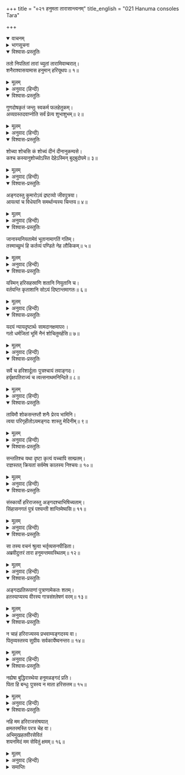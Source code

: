 +++
title = "०२१ हनुमता तारासान्त्वनम्"
title_english = "021 Hanuma consoles Tara"

+++
<details open><summary>वाचनम्</summary>
<div caption="श्रीराम-हरिसीताराममूर्ति-घनपाठिभ्यां वचनम्" class="audioEmbed" src="https://archive.org/download/Ramayana-recitation-Sriram-harisItArAmamUrti-Ghanapaati-v2/Kanda_4/Kanda_4_KSK-021-Hanumatha_Thara_Santvanam.mp3"></div>
</details>

<details><summary>भागसूचना</summary>

21. हनुमान् जी का ताराको समझाना और ताराका पतिके अनुगमनका ही निश्चय करना
</details>

<details open><summary>विश्वास-प्रस्तुतिः</summary>

ततो निपतितां तारां च्युतां तारामिवाम्बरात्।  
शनैराश्वासयामास हनुमान् हरियूथपः॥ १॥
</details>

<details><summary>मूलम्</summary>

ततो निपतितां तारां च्युतां तारामिवाम्बरात्।  
शनैराश्वासयामास हनुमान् हरियूथपः॥ १॥
</details>

<details><summary>अनुवाद (हिन्दी)</summary>

ताराको आकाशसे टूटकर गिरी हुई तारिकाके समान पृथ्वीपर पड़ी देख वानरयूथपति हनुमान् ने धीरे-धीरे समझाना आरम्भ किया—॥ १॥
</details>

<details open><summary>विश्वास-प्रस्तुतिः</summary>

गुणदोषकृतं जन्तुः स्वकर्म फलहेतुकम्।  
अव्यग्रस्तदवाप्नोति सर्वं प्रेत्य शुभाशुभम्॥ २॥
</details>

<details><summary>मूलम्</summary>

गुणदोषकृतं जन्तुः स्वकर्म फलहेतुकम्।  
अव्यग्रस्तदवाप्नोति सर्वं प्रेत्य शुभाशुभम्॥ २॥
</details>

<details><summary>अनुवाद (हिन्दी)</summary>

‘देवि! जीवके द्वारा गुणबुद्धिसे अथवा दोषबुद्धिसे किये हुए जो अपने कर्म हैं, वे ही सुख-दुःखरूप फलकी प्राप्ति करानेवाले होते हैं। परलोकमें जाकर प्रत्येक जीव शान्तभावसे रहकर अपने शुभ और अशुभ—सभी कर्मोंका फल भोगता है॥ २॥
</details>

<details open><summary>विश्वास-प्रस्तुतिः</summary>

शोच्या शोचसि कं शोच्यं दीनं दीनानुकम्पसे।  
कश्च कस्यानुशोच्योऽस्ति देहेऽस्मिन् बुद‍्बुदोपमे॥ ३॥
</details>

<details><summary>मूलम्</summary>

शोच्या शोचसि कं शोच्यं दीनं दीनानुकम्पसे।  
कश्च कस्यानुशोच्योऽस्ति देहेऽस्मिन् बुद‍्बुदोपमे॥ ३॥
</details>

<details><summary>अनुवाद (हिन्दी)</summary>

‘तुम स्वयं शोचनीया हो; फिर दूसरे किसको शोचनीय समझकर शोक कर रही हो? स्वयं दीन होकर दूसरे किस दीनपर दया करती हो? पानीके बुलबुलेके समान इस शरीरमें रहकर कौन जीव किस जीवके लिये शोचनीय है?॥ ३॥
</details>

<details open><summary>विश्वास-प्रस्तुतिः</summary>

अङ्गदस्तु कुमारोऽयं द्रष्टव्यो जीवपुत्रया।  
आयत्यां च विधेयानि समर्थान्यस्य चिन्तय॥ ४॥
</details>

<details><summary>मूलम्</summary>

अङ्गदस्तु कुमारोऽयं द्रष्टव्यो जीवपुत्रया।  
आयत्यां च विधेयानि समर्थान्यस्य चिन्तय॥ ४॥
</details>

<details><summary>अनुवाद (हिन्दी)</summary>

‘तुम्हारे पुत्र कुमार अङ्गद जीवित हैं। अब तुम्हें इन्हींकी ओर देखना चाहिये और इनके लिये भविष्यमें जो उन्नतिके साधक श्रेष्ठ कार्य हों, उनका विचार करना चाहिये॥ ४॥
</details>

<details open><summary>विश्वास-प्रस्तुतिः</summary>

जानास्यनियतामेवं भूतानामागतिं गतिम्।  
तस्माच्छुभं हि कर्तव्यं पण्डिते नेह लौकिकम्॥ ५॥
</details>

<details><summary>मूलम्</summary>

जानास्यनियतामेवं भूतानामागतिं गतिम्।  
तस्माच्छुभं हि कर्तव्यं पण्डिते नेह लौकिकम्॥ ५॥
</details>

<details><summary>अनुवाद (हिन्दी)</summary>

देवि! तुम विदुषी हो, अतः जानती ही हो कि प्राणियोंके जन्म और मृत्युका कोई निश्चित समय नहीं है। इसलिये शुभ (परलोकके लिये सुखद) कर्म ही करना चाहिये। अधिक रोना-धोना आदि जो लौकिक कर्म (व्यवहार) है, उसे नहीं करना चाहिये॥ ५॥
</details>

<details open><summary>विश्वास-प्रस्तुतिः</summary>

यस्मिन् हरिसहस्राणि शतानि नियुतानि च।  
वर्तयन्ति कृताशानि सोऽयं दिष्टान्तमागतः॥ ६॥
</details>

<details><summary>मूलम्</summary>

यस्मिन् हरिसहस्राणि शतानि नियुतानि च।  
वर्तयन्ति कृताशानि सोऽयं दिष्टान्तमागतः॥ ६॥
</details>

<details><summary>अनुवाद (हिन्दी)</summary>

‘सैकड़ों, हजारों और लाखों वानर जिनपर आशा लगाये जीवन-निर्वाह करते थे, वे ही ये वानरराज आज अपनी प्रारब्ध निर्मित आयुकी अवधि पूरी कर चुके॥ ६॥
</details>

<details open><summary>विश्वास-प्रस्तुतिः</summary>

यदयं न्यायदृष्टार्थः सामदानक्षमापरः।  
गतो धर्मजितां भूमिं नैनं शोचितुमर्हसि॥ ७॥
</details>

<details><summary>मूलम्</summary>

यदयं न्यायदृष्टार्थः सामदानक्षमापरः।  
गतो धर्मजितां भूमिं नैनं शोचितुमर्हसि॥ ७॥
</details>

<details><summary>अनुवाद (हिन्दी)</summary>

‘इन्होंने नीतिशास्त्रके अनुसार अर्थका साधन—राज्य-कार्यका संचालन किया है। ये उपयुक्त समयपर साम, दान और क्षमाका व्यवहार करते आये हैं। अतः धर्मानुसार प्राप्त होनेवाले लोकमें गये हैं। इनके लिये तुम्हें शोक नहीं करना चाहिये॥ ७॥
</details>

<details open><summary>विश्वास-प्रस्तुतिः</summary>

सर्वे च हरिशार्दूलाः पुत्रश्चायं तवाङ्गदः।  
हर्यृक्षपतिराज्यं च त्वत्सनाथमनिन्दिते॥ ८॥
</details>

<details><summary>मूलम्</summary>

सर्वे च हरिशार्दूलाः पुत्रश्चायं तवाङ्गदः।  
हर्यृक्षपतिराज्यं च त्वत्सनाथमनिन्दिते॥ ८॥
</details>

<details><summary>अनुवाद (हिन्दी)</summary>

‘सती साध्वी देवि! ये सभी श्रेष्ठ वानर, ये तुम्हारे पुत्र अङ्गद तथा वानर और भालुओंका यह राज्य—सब तुमसे ही सनाथ हैं—तुम्हीं इन सबकी स्वामिनी हो॥ ८॥
</details>

<details open><summary>विश्वास-प्रस्तुतिः</summary>

ताविमौ शोकसन्तप्तौ शनैः प्रेरय भामिनि।  
त्वया परिगृहीतोऽयमङ्गदः शास्तु मेदिनीम्॥ ९॥
</details>

<details><summary>मूलम्</summary>

ताविमौ शोकसन्तप्तौ शनैः प्रेरय भामिनि।  
त्वया परिगृहीतोऽयमङ्गदः शास्तु मेदिनीम्॥ ९॥
</details>

<details><summary>अनुवाद (हिन्दी)</summary>

‘भामिनि! ये अङ्गद और सुग्रीव दोनों ही शोकसे संतप्त हो रहे हैं। तुम इन्हें भावी कार्यके लिये प्रेरित करो। तुम्हारे अधीन रहकर अङ्गद इस पृथ्वीका शासन करें॥ ९॥
</details>

<details open><summary>विश्वास-प्रस्तुतिः</summary>

सन्ततिश्च यथा दृष्टा कृत्यं यच्चापि साम्प्रतम्।  
राज्ञस्तत् क्रियतां सर्वमेष कालस्य निश्चयः॥ १०॥
</details>

<details><summary>मूलम्</summary>

सन्ततिश्च यथा दृष्टा कृत्यं यच्चापि साम्प्रतम्।  
राज्ञस्तत् क्रियतां सर्वमेष कालस्य निश्चयः॥ १०॥
</details>

<details><summary>अनुवाद (हिन्दी)</summary>

‘शास्त्रमें संतान होनेका जो प्रयोजन बतलाया गया है तथा इस समय राजा वालीके पारलौकिक कल्याणके लिये जो कुछ कर्तव्य है, वही करो—यही समयकी निश्चित प्रेरणा है॥ १०॥
</details>

<details open><summary>विश्वास-प्रस्तुतिः</summary>

संस्कार्यो हरिराजस्तु अङ्गदश्चाभिषिच्यताम्।  
सिंहासनगतं पुत्रं पश्यन्ती शान्तिमेष्यसि॥ ११॥
</details>

<details><summary>मूलम्</summary>

संस्कार्यो हरिराजस्तु अङ्गदश्चाभिषिच्यताम्।  
सिंहासनगतं पुत्रं पश्यन्ती शान्तिमेष्यसि॥ ११॥
</details>

<details><summary>अनुवाद (हिन्दी)</summary>

‘वानरराजका अन्त्येष्टि-संस्कार और कुमार अङ्गदका राज्याभिषेक किया जाय। बेटेको राजसिंहासनपर बैठा देखकर तुम्हें शान्ति मिलेगी’॥ ११॥
</details>

<details open><summary>विश्वास-प्रस्तुतिः</summary>

सा तस्य वचनं श्रुत्वा भर्तृव्यसनपीडिता।  
अब्रवीदुत्तरं तारा हनूमन्तमवस्थितम्॥ १२॥
</details>

<details><summary>मूलम्</summary>

सा तस्य वचनं श्रुत्वा भर्तृव्यसनपीडिता।  
अब्रवीदुत्तरं तारा हनूमन्तमवस्थितम्॥ १२॥
</details>

<details><summary>अनुवाद (हिन्दी)</summary>

तारा अपने स्वामीके विरह-शोकसे पीड़ित थी। वह उपर्युक्त वचन सुनकर सामने खड़े हुए हनुमान् जी से बोली—
</details>

<details open><summary>विश्वास-प्रस्तुतिः</summary>

अङ्गदप्रतिरूपाणां पुत्राणामेकतः शतम्।  
हतस्याप्यस्य वीरस्य गात्रसंश्लेषणं वरम्॥ १३॥
</details>

<details><summary>मूलम्</summary>

अङ्गदप्रतिरूपाणां पुत्राणामेकतः शतम्।  
हतस्याप्यस्य वीरस्य गात्रसंश्लेषणं वरम्॥ १३॥
</details>

<details><summary>अनुवाद (हिन्दी)</summary>

‘अङ्गदके समान सौ पुत्र एक ओर और मरे होनेपर भी इस वीरवर स्वामीका आलिङ्गन करके सती होना दूसरी ओर—इन दोनोंमेंसे अपने वीर पतिके शरीरका आलिङ्गन ही मुझे श्रेष्ठ जान पड़ता है॥ १३॥
</details>

<details open><summary>विश्वास-प्रस्तुतिः</summary>

न चाहं हरिराज्यस्य प्रभवाम्यङ्गदस्य वा।  
पितृव्यस्तस्य सुग्रीवः सर्वकार्येष्वनन्तरः॥ १४॥
</details>

<details><summary>मूलम्</summary>

न चाहं हरिराज्यस्य प्रभवाम्यङ्गदस्य वा।  
पितृव्यस्तस्य सुग्रीवः सर्वकार्येष्वनन्तरः॥ १४॥
</details>

<details><summary>अनुवाद (हिन्दी)</summary>

‘मैं न तो वानरोंके राज्यकी स्वामिनी हूँ और न मुझे अङ्गदके लिये ही कुछ करनेका अधिकार है। इसके चाचा सुग्रीव ही समस्त कार्योंके लिये समर्थ हैं और वे ही मेरी अपेक्षा इसके निकटवर्ती भी हैं॥ १४॥
</details>

<details open><summary>विश्वास-प्रस्तुतिः</summary>

नह्येषा बुद्धिरास्थेया हनूमन्नङ्गदं प्रति।  
पिता हि बन्धुः पुत्रस्य न माता हरिसत्तम॥ १५॥
</details>

<details><summary>मूलम्</summary>

नह्येषा बुद्धिरास्थेया हनूमन्नङ्गदं प्रति।  
पिता हि बन्धुः पुत्रस्य न माता हरिसत्तम॥ १५॥
</details>

<details><summary>अनुवाद (हिन्दी)</summary>

‘कपिश्रेष्ठ हनुमान् जी ! अङ्गदके विषयमें आपकी यह सलाह मेरे लिये काममें लाने योग्य नहीं है। आपको यह समझना चाहिये कि पुत्रके वास्तविक बन्धु (सहायक) पिता और चाचा ही हैं। माता नहीं॥ १५॥
</details>

<details open><summary>विश्वास-प्रस्तुतिः</summary>

नहि मम हरिराजसंश्रयात्  
क्षमतरमस्ति परत्र चेह वा।  
अभिमुखहतवीरसेवितं  
शयनमिदं मम सेवितुं क्षमम्॥ १६॥
</details>

<details><summary>मूलम्</summary>

नहि मम हरिराजसंश्रयात्  
क्षमतरमस्ति परत्र चेह वा।  
अभिमुखहतवीरसेवितं  
शयनमिदं मम सेवितुं क्षमम्॥ १६॥
</details>

<details><summary>अनुवाद (हिन्दी)</summary>

मेरे लिये वानरराज वालीका अनुगमन करनेसे बढ़कर इस लोक या परलोकमें कोई भी कार्य उचित नहीं है। युद्धमें शत्रुसे जूझकर मरे हुए अपने वीर स्वामीके द्वारा सेवित चिता आदिकी शय्यापर शयन करना ही मेरे लिये सर्वथा योग्य है’॥ १६॥
</details>

<details><summary>समाप्तिः</summary>

इत्यार्षे श्रीमद्रामायणे वाल्मीकीये आदिकाव्ये किष्किन्धाकाण्डे एकविंशः सर्गः॥ २१॥  
इस प्रकार श्रीवाल्मीकिनिर्मित आर्षरामायण आदिकाव्यके किष्किन्धाकाण्डमें इक्कीसवाँ सर्ग पूरा हुआ॥ २१॥
</details>

